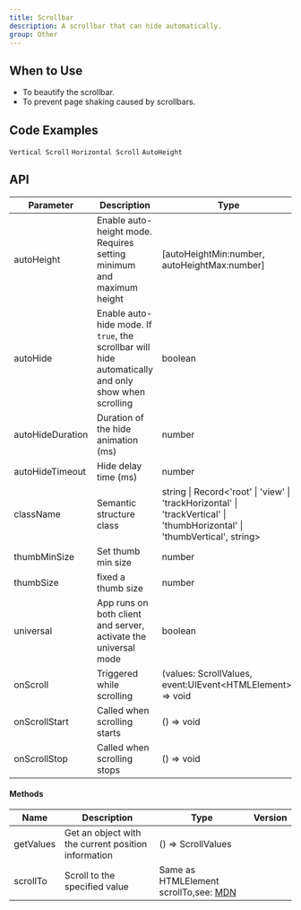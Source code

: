 ```yaml
---
title: Scrollbar
description: A scrollbar that can hide automatically.
group: Other
---
```


## When to Use

- To beautify the scrollbar.
- To prevent page shaking caused by scrollbars.

## Code Examples

<!-- prettier-ignore -->
<code src="./demo/vertical.tsx">Vertical Scroll</code>
<code src="./demo/horizontal.tsx">Horizontal Scroll</code>
<code src="./demo/auto-height.tsx">AutoHeight</code>

## API

| Parameter | Description | Type | Default | Version |
| --- | --- | --- | --- | --- |
| autoHeight | Enable auto-height mode. Requires setting minimum and maximum height | [autoHeightMin:number, autoHeightMax:number] | false |  |
| autoHide | Enable auto-hide mode. If `true`, the scrollbar will hide automatically and only show when scrolling | boolean | true |  |
| autoHideDuration | Duration of the hide animation (ms) | number | 500 |  |
| autoHideTimeout | Hide delay time (ms) | number | 1000 |  |
| className | Semantic structure class | string \| Record&lt;'root' \| 'view' \| 'trackHorizontal' \| 'trackVertical' \| 'thumbHorizontal' \| 'thumbVertical', string> | - |  |
| thumbMinSize | Set thumb min size | number | 20 |  |
| thumbSize | fixed a thumb size | number | - |  |
| universal | App runs on both client and server, activate the universal mode | boolean | false |  |
| onScroll | Triggered while scrolling | (values: ScrollValues, event:UIEvent&lt;HTMLElement>) => void | undefined |  |
| onScrollStart | Called when scrolling starts | () => void | - |  |
| onScrollStop | Called when scrolling stops | () => void | - |  |

#### Methods

| Name | Description | Type | Version |
| --- | --- | --- | --- |
| getValues | Get an object with the current position information | () => ScrollValues |  |
| scrollTo | Scroll to the specified value | Same as HTMLElement scrollTo,see: [MDN](https://developer.mozilla.org/en-US/docs/Web/API/Element/scrollTo) |  |

